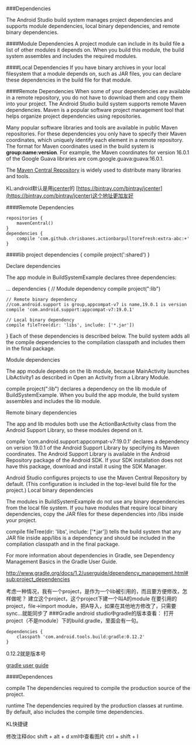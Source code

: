 ###Dependencies

The Android Studio build system manages project dependencies and supports module dependencies, local binary dependencies, and remote binary dependencies.

####Module Dependencies
A project module can include in its build file a list of other modules it depends on. When you build this module, the build system assembles and includes the required modules.

####Local Dependencies
If you have binary archives in your local filesystem that a module depends on, such as JAR files, you can declare these dependencies in the build file for that module.

####Remote Dependencies
When some of your dependencies are available in a remote repository, you do not have to download them and copy them into your project. The Android Studio build system supports remote Maven dependencies. Maven is a popular software project management tool that helps organize project dependencies using repositories.

Many popular software libraries and tools are available in public Maven repositories. For these dependencies you only have to specify their Maven coordinates, which uniquely identify each element in a remote repository. The format for Maven coordinates used in the build system is **group:name:version**. For example, the Maven coordinates for version 16.0.1 of the Google Guava libraries are com.google.guava:guava:16.0.1.

The [Maven Central Repository](http://search.maven.org/) is widely used to distribute many libraries and tools.

KL:android默认是用[jcenter](http://jcenter.bintray.com/)的
[https://bintray.com/bintray/jcenter](https://bintray.com/bintray/jcenter)这个地址更加友好

####Remote Dependencies

	repositories {
    	mavenCentral()
	}
	dependencies {
		compile 'com.github.chrisbanes.actionbarpulltorefresh:extra-abc:+'
	}
####lib project
	dependencies {
    compile project(':shared')
	}

Declare dependencies

The app module in BuildSystemExample declares three dependencies:

...
dependencies {
    // Module dependency
    compile project(":lib")

    // Remote binary dependency
	//com.android.support is group,appcompat-v7 is name,19.0.1 is version
    compile 'com.android.support:appcompat-v7:19.0.1'

    // Local binary dependency
    compile fileTree(dir: 'libs', include: ['*.jar'])
}
Each of these dependencies is described below. The build system adds all the compile dependencies to the compilation classpath and includes them in the final package.

Module dependencies

The app module depends on the lib module, because MainActivity launches LibActivity1 as described in Open an Activity from a Library Module.

compile project(":lib") declares a dependency on the lib module of BuildSystemExample. When you build the app module, the build system assembles and includes the lib module.

Remote binary dependencies

The app and lib modules both use the ActionBarActivity class from the Android Support Library, so these modules depend on it.

compile 'com.android.support:appcompat-v7:19.0.1' declares a dependency on version 19.0.1 of the Android Support Library by specifying its Maven coordinates. The Android Support Library is available in the Android Repository package of the Android SDK. If your SDK installation does not have this package, download and install it using the SDK Manager.

Android Studio configures projects to use the Maven Central Repository by default. (This configuration is included in the top-level build file for the project.)
Local binary dependencies

The modules in BuildSystemExample do not use any binary dependencies from the local file system. If you have modules that require local binary dependencies, copy the JAR files for these dependencies into <moduleName>/libs inside your project.

compile fileTree(dir: 'libs', include: ['*.jar']) tells the build system that any JAR file inside app/libs is a dependency and should be included in the compilation classpath and in the final package.

For more information about dependencies in Gradle, see Dependency Management Basics in the Gradle User Guide.

http://www.gradle.org/docs/1.2/userguide/dependency_management.html#sub:project_dependencies

考虑一种情况，我有一个project，是作为一个lib被引用的，而且要方便修改，怎样做呢？
建立这个project，这个project下建一个叫A的module
在要引用的project，file->import module，把A导入，如果在其他地方修改了，只需要sync...就能同步了
###Gradle
android studio中gradle的版本查看：
打开project（不是module）下的build.gradle，里面会有一句。

 	dependencies {
        classpath 'com.android.tools.build:gradle:0.12.2'
	}
0.12.2就是版本号

[gradle user guide](http://www.gradle.org/docs/1.2/userguide/userguide.html)

####Dependences

compile
The dependencies required to compile the production source of the project.

runtime
The dependencies required by the production classes at runtime. By default, also includes the compile time dependencies.


KL快捷键

修改注释doc shift + alt + d
xml中查看图片 ctrl + shift + I